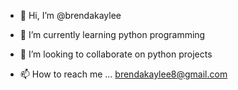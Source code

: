 - 👋 Hi, I’m @brendakaylee
- 🌱 I’m currently learning python programming
- 💞️ I’m looking to collaborate on python projects
  
- 📫 How to reach me ... brendakaylee8@gmail.com

<!---
brendakaylee/brendakaylee is a ✨ special ✨ repository because its `README.md` (this file) appears on your GitHub profile.
You can click the Preview link to take a look at your changes.
--->
